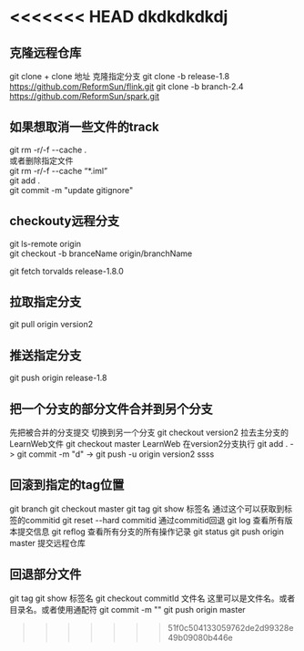 <<<<<<< HEAD
dkdkdkdkdj
=======
## 克隆远程仓库
git clone  + clone 地址
克隆指定分支
git clone -b  release-1.8  https://github.com/ReformSun/flink.git
git clone -b  branch-2.4  https://github.com/ReformSun/spark.git
## 如果想取消一些文件的track
   
   git rm -r/-f --cache .  
   或者删除指定文件  
   git rm -r/-f --cache “*.iml”   
   git add .  
   git commit -m "update gitignore"
## checkouty远程分支
   git ls-remote origin  
   git checkout -b branceName origin/branchName

   git fetch torvalds release-1.8.0

## 拉取指定分支
   git pull origin version2

## 推送指定分支
git push origin release-1.8

## 把一个分支的部分文件合并到另个分支
   先把被合并的分支提交
   切换到另一个分支 git checkout version2
   拉去主分支的LearnWeb文件 git checkout master LearnWeb
   在version2分支执行 git add . -> git commit -m "d" -> git push -u origin version2
ssss

## 回滚到指定的tag位置
   git branch
   git checkout master
   git tag
   git show 标签名 通过这个可以获取到标签的commitid
   git reset --hard commitid 通过commitid回退
   git log 查看所有版本提交信息
   git reflog 查看所有分支的所有操作记录
   git status
   git push origin master 提交远程仓库

## 回退部分文件
   git tag
   git show 标签名
   git checkout commitId 文件名   这里可以是文件名。或者目录名。或者使用通配符
   git commit -m ""
   git push origin master


>>>>>>> 51f0c504133059762de2d99328e49b09080b446e
